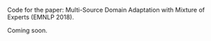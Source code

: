 Code for the paper: Multi-Source Domain Adaptation with Mixture of Experts (EMNLP 2018).

Coming soon.

